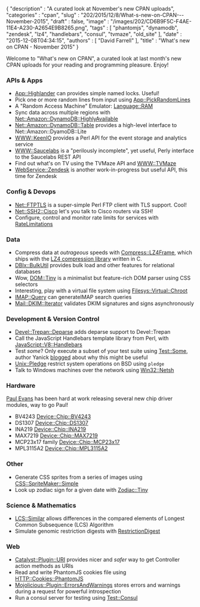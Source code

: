 {
   "description" : "A curated look at November's new CPAN uploads",
   "categories" : "cpan",
   "slug" : "202/2015/12/8/What-s-new-on-CPAN---November-2015",
   "draft" : false,
   "image" : "/images/202/CD6B9F5C-F4AE-11E4-A230-A2654E9B8265.png",
   "tags" : [
      "phantomjs",
      "dynamodb",
      "zendesk",
      "lz4",
      "handlebars",
      "consul",
      "tvmaze",
      "old_site"
   ],
   "date" : "2015-12-08T04:34:15",
   "authors" : [
      "David Farrell"
   ],
   "title" : "What's new on CPAN - November 2015"
}


Welcome to "What's new on CPAN", a curated look at last month's new CPAN uploads for your reading and programming pleasure. Enjoy!

### APIs & Apps

-   [App::Highlander](https://metacpan.org/pod/App::Highlander) can provides simple named locks. Useful!
-   Pick one or more random lines from input using [App::PickRandomLines](https://metacpan.org/pod/App::PickRandomLines)
-   A "Random Access Machine" Emulator: [Language::RAM](https://metacpan.org/pod/Language::RAM)
-   Sync data across multiple regions with [Net::Amazon::DynamoDB::HighlyAvailable](https://metacpan.org/pod/Net::Amazon::DynamoDB::HighlyAvailable)
-   [Net::Amazon::DynamoDB::Table](https://metacpan.org/pod/Net::Amazon::DynamoDB::Table) provides a high-level interface to Net::Amazon::DyamoDB::Lite
-   [WWW::KeenIO](https://metacpan.org/pod/WWW::KeenIO) provides a Perl API for the event storage and analytics service
-   [WWW::Saucelabs](https://metacpan.org/pod/WWW::Saucelabs) is a "perilously incomplete", yet useful, Perly interface to the Saucelabs REST API
-   Find out what's on TV using the TVMaze API and [WWW::TVMaze](https://metacpan.org/pod/WWW::TVMaze)
-   [WebService::Zendesk](https://metacpan.org/pod/WebService::Zendesk) is another work-in-progress but useful API, this time for Zendesk

### Config & Devops

-   [Net::FTPTLS](https://metacpan.org/pod/Net::FTPTLS) is a super-simple Perl FTP client with TLS support. Cool!
-   [Net::SSH2::Cisco](https://metacpan.org/pod/Net::SSH2::Cisco) let's you talk to Cisco routers via SSH!
-   Configure, control and monitor rate limits for services with [RateLimitations](https://metacpan.org/pod/RateLimitations)

### Data

-   Compress data at *outrageous* speeds with [Compress::LZ4Frame](https://metacpan.org/pod/Compress::LZ4Frame), which ships with the [LZ4 compression library](https://github.com/Cyan4973/lz4) written in C.
-   [DBIx::BulkUtil](https://metacpan.org/pod/DBIx::BulkUtil) provides bulk load and other features for relational databases
-   Wow, [DOM::Tiny](https://metacpan.org/pod/DOM::Tiny) is a minimalist but feature-rich DOM parser using CSS selectors
-   Interesting, play with a virtual file system using [Filesys::Virtual::Chroot](https://metacpan.org/pod/Filesys::Virtual::Chroot)
-   [IMAP::Query](https://metacpan.org/pod/IMAP::Query) can generateIMAP search queries
-   [Mail::DKIM::Iterator](https://metacpan.org/pod/Mail::DKIM::Iterator) validates DKIM signatures and signs asynchronously

### Development & Version Control

-   [Devel::Trepan::Deparse](https://metacpan.org/pod/Devel::Trepan::Deparse) adds deparse support to Devel::Trepan
-   Call the JavaScript Handlebars template library from Perl, with [JavaScript::V8::Handlebars](https://metacpan.org/pod/JavaScript::V8::Handlebars)
-   Test *some*? Only execute a subset of your test suite using [Test::Some](https://metacpan.org/pod/Test::Some), author Yanick [blogged](http://techblog.babyl.ca/entry/test-some) about why this might be useful
-   [Unix::Pledge](https://metacpan.org/pod/Unix::Pledge) restrict system operations on BSD using `pledge`
-   Talk to Windows machines over the network using [Win32::Netsh](https://metacpan.org/pod/Win32::Netsh)

### Hardware

[Paul Evans](https://metacpan.org/author/PEVANS) has been hard at work releasing several new chip driver modules, way to go Paul!

-   BV4243 [Device::Chip::BV4243](https://metacpan.org/pod/Device::Chip::BV4243)
-   DS1307 [Device::Chip::DS1307](https://metacpan.org/pod/Device::Chip::DS1307)
-   INA219 [Device::Chip::INA219](https://metacpan.org/pod/Device::Chip::INA219)
-   MAX7219 [Device::Chip::MAX7219](https://metacpan.org/pod/Device::Chip::MAX7219)
-   MCP23x17 family [Device::Chip::MCP23x17](https://metacpan.org/pod/Device::Chip::MCP23x17)
-   MPL3115A2 [Device::Chip::MPL3115A2](https://metacpan.org/pod/Device::Chip::MPL3115A2)

### Other

-   Generate CSS sprites from a series of images using [CSS::SpriteMaker::Simple](https://metacpan.org/pod/CSS::SpriteMaker::Simple)
-   Look up zodiac sign for a given date with [Zodiac::Tiny](https://metacpan.org/pod/Zodiac::Tiny)

### Science & Mathematics

-   [LCS::Similar](https://metacpan.org/pod/LCS::Similar) allows differences in the compared elements of Longest Common Subsequence (LCS) Algorithm
-   Simulate genomic restriction digests with [RestrictionDigest](https://metacpan.org/pod/RestrictionDigest)

### Web

-   [Catalyst::Plugin::URI](https://metacpan.org/pod/Catalyst::Plugin::URI) provides nicer and *safer* way to get Controller action methods as URIs
-   Read and write PhantomJS cookies file using [HTTP::Cookies::PhantomJS](https://metacpan.org/pod/HTTP::Cookies::PhantomJS)
-   [Mojolicious::Plugin::ErrorsAndWarnings](https://metacpan.org/pod/Mojolicious::Plugin::ErrorsAndWarnings) stores errors and warnings during a request for powerful introspection
-   Run a consul server for testing using [Test::Consul](https://metacpan.org/pod/Test::Consul)

